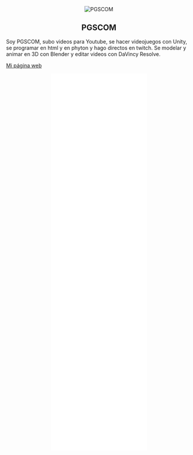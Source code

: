 <p align="center">
 <img width="150px" src="https://avatars.githubusercontent.com/u/69808296" align="center" alt="PGSCOM" />
 <h2 align="center">PGSCOM</h2>
</p>

Soy PGSCOM, subo videos para Youtube, se hacer videojuegos con Unity, se programar en html y en phyton y hago directos en twitch. Se modelar y animar en 3D con Blender y editar videos con DaVincy Resolve.

[Mi página web](https://pgscom.github.io)

<p align="center">
 <img src="github-metrics.svg" align="center"/>
</p>